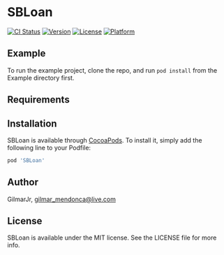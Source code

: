 # SBLoan

[![CI Status](https://img.shields.io/travis/gilmar_mendonca@live.com/SBLoan.svg?style=flat)](https://travis-ci.org/gilmar_mendonca@live.com/SBLoan)
[![Version](https://img.shields.io/cocoapods/v/SBLoan.svg?style=flat)](https://cocoapods.org/pods/SBLoan)
[![License](https://img.shields.io/cocoapods/l/SBLoan.svg?style=flat)](https://cocoapods.org/pods/SBLoan)
[![Platform](https://img.shields.io/cocoapods/p/SBLoan.svg?style=flat)](https://cocoapods.org/pods/SBLoan)

## Example

To run the example project, clone the repo, and run `pod install` from the Example directory first.

## Requirements

## Installation

SBLoan is available through [CocoaPods](https://cocoapods.org). To install
it, simply add the following line to your Podfile:

```ruby
pod 'SBLoan'
```

## Author

GilmarJr, gilmar_mendonca@live.com

## License

SBLoan is available under the MIT license. See the LICENSE file for more info.
